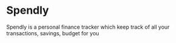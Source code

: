 # Spendly
Spendly is a personal finance tracker which keep track of all your transactions, savings, budget for you 
